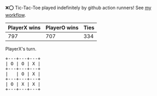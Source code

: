:x::o: Tic-Tac-Toe played indefinitely by github action runners! See [my workflow](.github/workflows/play.yaml).

|PlayerX wins|PlayerO wins|Ties|
|-|-|-|
|797|707|334|

PlayerX's turn.

<pre>
+---+---+---+
| O | O | X |
+---+---+---+
|   | O | X |
+---+---+---+
| O | X | X |
+---+---+---+
</pre>